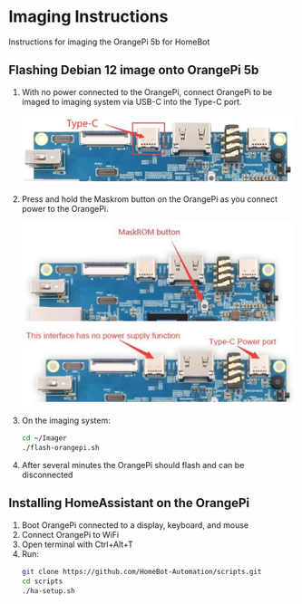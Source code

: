 # Imaging Instructions

Instructions for imaging the OrangePi 5b for HomeBot

## Flashing Debian 12 image onto OrangePi 5b

1. With no power connected to the OrangePi, connect OrangePi to be imaged to imaging system via USB-C into the Type-C port.
   
   ![OrangePi 5b Type-C port](https://raw.githubusercontent.com/HomeBot-Automation/scripts/main/orangepi5b_type-c.png)
3. Press and hold the Maskrom button on the OrangePi as you connect power to the OrangePi.
   
   ![OrangePi 5b Maskrom button](https://raw.githubusercontent.com/HomeBot-Automation/scripts/main/orangepi5b_maskrom.png)
   ![OrangePi 5b Type-C power](https://raw.githubusercontent.com/HomeBot-Automation/scripts/main/orangepi5b_type-c-power.png)
5. On the imaging system:
   ``` bash
   cd ~/Imager
   ./flash-orangepi.sh
   ```
6. After several minutes the OrangePi should flash and can be disconnected

## Installing HomeAssistant on the OrangePi

1. Boot OrangePi connected to a display, keyboard, and mouse
2. Connect OrangePi to WiFi
3. Open terminal with Ctrl+Alt+T
4. Run:
   ``` bash
   git clone https://github.com/HomeBot-Automation/scripts.git
   cd scripts
   ./ha-setup.sh
   ```
